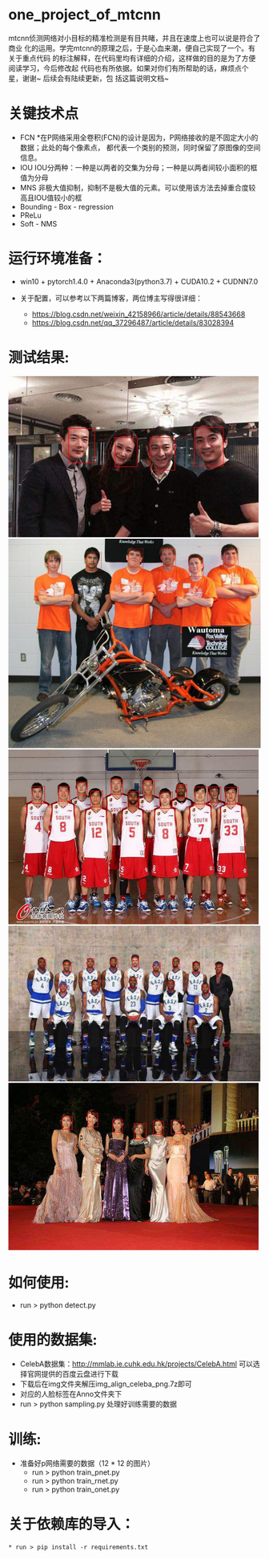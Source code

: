 # one_project_of_mtcnn
mtcnn侦测网络对小目标的精准检测是有目共睹，并且在速度上也可以说是符合了商业
化的运用。学完mtcnn的原理之后，于是心血来潮，便自己实现了一个。有关于重点代码
的标注解释，在代码里均有详细的介绍，这样做的目的是为了方便阅读学习，今后修改起
代码也有所依据。如果对你们有所帮助的话，麻烦点个星，谢谢~ 后续会有陆续更新，包
括这篇说明文档~

# 关键技术点
   * FCN
     *在P网络采用全卷积(FCN)的设计是因为，P网络接收的是不固定大小的数据；此处的每个像素点，
      都代表一个类别的预测，同时保留了原图像的空间信息。
   * IOU
   IOU分两种：一种是以两者的交集为分母；一种是以两者间较小面积的框值为分母
   * MNS
   非极大值抑制，抑制不是极大值的元素。可以使用该方法去掉重合度较高且IOU值较小的框
   * Bounding - Box - regression
   * PReLu
   * Soft - NMS 
# 运行环境准备：
   * win10 + pytorch1.4.0 + Anaconda3(python3.7) + CUDA10.2 + CUDNN7.0

   * 关于配置，可以参考以下两篇博客，两位博主写得很详细：
     * https://blog.csdn.net/weixin_42158966/article/details/88543668
     * https://blog.csdn.net/qq_37296487/article/details/83028394

# 测试结果:

![](photo1.jpg.jpg)
![](photo2.jpg.jpg)
![](photo3.jpg.jpg)
![](photo4.jpg.jpg)
![](photo5.jpg.jpg)


# 如何使用:

  * run > python detect.py

# 使用的数据集:

  * CelebA数据集：http://mmlab.ie.cuhk.edu.hk/projects/CelebA.html 可以选择官网提供的百度云盘进行下载
  * 下载后在img文件夹解压img_align_celeba_png.7z即可
  * 对应的人脸标签在Anno文件夹下
  * run > python sampling.py 处理好训练需要的数据

# 训练:

  * 准备好p网络需要的数据（12 * 12 的图片）
    * run > python train_pnet.py
    * run > python train_rnet.py
    * run > python train_onet.py

# 关于依赖库的导入：
    
    * run > pip install -r requirements.txt
